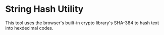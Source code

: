 # String Hash Utility

This tool uses the browser's built-in crypto library's SHA-384 to hash text into hexdecimal codes.
